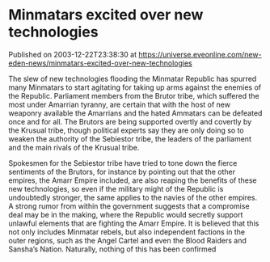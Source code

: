 # Minmatars excited over new technologies
Published on 2003-12-22T23:38:30 at https://universe.eveonline.com/new-eden-news/minmatars-excited-over-new-technologies

The slew of new technologies flooding the Minmatar Republic has spurred many Minmatars to start agitating for taking up arms against the enemies of the Republic. Parliament members from the Brutor tribe, which suffered the most under Amarrian tyranny, are certain that with the host of new weaponry available the Amarrians and the hated Ammatars can be defeated once and for all. The Brutors are being supported overtly and covertly by the Krusual tribe, though political experts say they are only doing so to weaken the authority of the Sebiestor tribe, the leaders of the parliament and the main rivals of the Krusual tribe.   
  
Spokesmen for the Sebiestor tribe have tried to tone down the fierce sentiments of the Brutors, for instance by pointing out that the other empires, the Amarr Empire included, are also reaping the benefits of these new technologies, so even if the military might of the Republic is undoubtedly stronger, the same applies to the navies of the other empires. A strong rumor from within the government suggests that a compromise deal may be in the making, where the Republic would secretly support unlawful elements that are fighting the Amarr Empire. It is believed that this not only includes Minmatar rebels, but also independent factions in the outer regions, such as the Angel Cartel and even the Blood Raiders and Sansha’s Nation. Naturally, nothing of this has been confirmed
